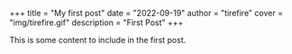 +++
title = "My first post"
date = "2022-09-19"
author = "tirefire"
cover = "img/tirefire.gif"
description = "First Post"
+++

This is some content to include in the first post.
